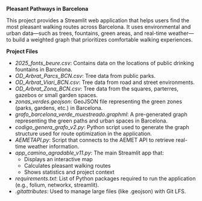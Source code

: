 <!DOCTYPE html>
<html lang="en">
  <head>
    <meta charset="utf-8">
  </head>
  </head>
  <body>
    <p><strong>Pleasant Pathways in Barcelona</strong></p>
    <p>This project provides a Streamlit web application that helps users find the most pleasant walking routes across Barcelona. It uses environmental and urban data—such as trees, fountains, green areas, and real-time weather—to build a weighted graph that prioritizes comfortable walking experiences.</p>
    <p><strong>Project Files</strong></p>
    <ul>
      <li><i>2025_fonts_beure.csv</i>: Contains data on the locations of public drinking fountains in Barcelona.</li>
      <li><i>OD_Arbrat_Parcs_BCN.csv</i>: Tree data from public parks.</li>
      <li><i>OD_Arbrat_Viari_BCN.csv</i>: Tree data from road and street environments.</li>
      <li><i>OD_Arbrat_Zona_BCN.csv</i>: Tree data from the squares, parterres, gazebos or small garden spaces.</li>
      <li><i>zonas_verdes.geojson</i>: GeoJSON file representing the green zones (parks, gardens, etc.) in Barcelona.</li>
      <li><i>grafo_barcelona_verde_muestreado.graphml</i>: A pre-generated graph representing the green paths and urban spaces in Barcelona.</li>
      <li><i>codigo_genera_grafo_v2.py</i>: Python script used to generate the graph structure used for route optimization in the application.</li>
      <li><i>AEMETAPI.py</i>: Script that connects to the AEMET API to retrieve real-time weather information.</li>
      <li><i>app_camino_agradable_v11.py</i>: The main Streamlit app that: 
        <ul>
          <li>Displays an interactive map</li>
          <li>Calculates pleasant walking routes</li>
          <li>Shows statistics and project context</li>
        </ul>
      </li>
      <li><i>requirements.txt</i>: List of Python packages required to run the application (e.g., folium, networkx, streamlit).</li>
      <li><i>.gitattributes</i>: Used to manage large files (like .geojson) with Git LFS.</li>
    </ul>
  </body>
</html>
